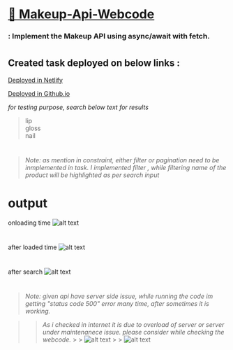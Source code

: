 # [🔗 Makeup-Api-Webcode](https://makeup-api-webcode-sk7.netlify.app/)

### : Implement the Makeup API using async/await with fetch.

#

## Created task deployed on below links :

<a href="https://makeup-api-webcode-sk7.netlify.app/">Deployed in Netlify</a>

<a href="https://suriya-k7.github.io/Makeup_API/">Deployed in Github.io</a>

<i>for testing purpose, search below text for results</i>

> lip </br>
> gloss </br>
> nail </br>

#

> <i>Note: as mention in constraint, either filter or pagination need to be inmplemented in task. I implemented filter , while filtering name of the product will be highlighted as per search input</i>

# output

onloading time
![alt text](/images/onloading%20time.png)

#

after loaded time
![alt text](/images/after%20loading.png)

#

after search
![alt text](/images/after%20searching%20input.png)

#

> <i>Note: given api have server side issue, while running the code im getting "status code 500" error many time, after sometimes it is working.</i>

> > <i>As i checked in internet it is due to overload of server or server under maintenanece issue. please consider while checking the webcode.</i> > > ![alt text](/images/server%20error.png) > > ![alt text](/images/server%20error%2001.png)
